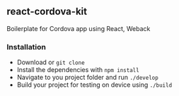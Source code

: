 react-cordova-kit
---
Boilerplate for Cordova app using React, Weback

### Installation
* Download or `git clone`
* Install the dependencies with `npm install`
* Navigate to you project folder and run `./develop`
* Build your project for testing on device using `./build`
